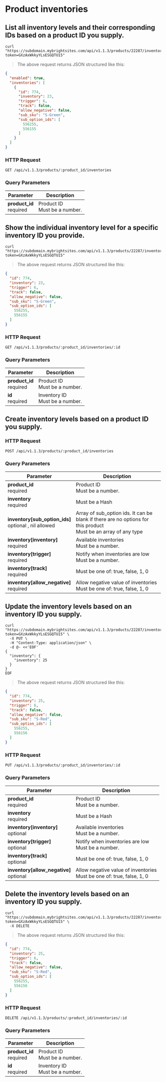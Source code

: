 #  Product inventories

## List all inventory levels and their corresponding IDs based on a product ID you supply.

```shell
curl "https://subdomain.mybrightsites.com/api/v1.1.3/products/22287/inventories?token=GXzAxWkkyYLsESGQTU15"
```

> The above request returns JSON structured like this:

```json
{
  "enabled": true,
  "inventories": [
    {
      "id": 774,
      "inventory": 23,
      "trigger": 6,
      "track": false,
      "allow_negative": false,
      "sub_sku": "S-Green",
      "sub_option_ids": [
        556255,
        556155
      ]
    }
  ]
}
```

### HTTP Request

`GET /api/v1.1.3/products/:product_id/inventories`

### Query Parameters

Parameter | Description
--------- | -----------
<div><strong>product_id </strong></div><div> required </div> | <div>Product ID</div><div> Must be a number. </div>


## Show the individual inventory level for a specific inventory ID you provide.

```shell
curl "https://subdomain.mybrightsites.com/api/v1.1.3/products/22287/inventories/774?token=GXzAxWkkyYLsESGQTU15"
```

> The above request returns JSON structured like this:

```json
{
  "id": 774,
  "inventory": 23,
  "trigger": 6,
  "track": false,
  "allow_negative": false,
  "sub_sku": "S-Green",
  "sub_option_ids": [
    556255,
    556155
  ]
}
```

### HTTP Request

`GET /api/v1.1.3/products/:product_id/inventories/:id`

### Query Parameters

Parameter | Description
--------- | -----------
<div><strong>product_id </strong></div><div> required </div> | <div>Product ID</div><div> Must be a number. </div>
<div><strong>id </strong></div><div> required </div> | <div>Inventory ID</div><div> Must be a number. </div>


## Create inventory levels based on a product ID you supply.

### HTTP Request

`POST /api/v1.1.3/products/:product_id/inventories`

### Query Parameters

Parameter | Description
--------- | -----------
<div><strong>product_id </strong></div><div> required </div> | <div>Product ID</div><div> Must be a number. </div>
<div><strong>inventory </strong></div><div> required </div> | <div> Must be a Hash </div>
<div><strong>inventory[sub_option_ids] </strong></div><div> optional , nil allowed </div> | <div>Array of sub_option ids. It can be blank if there are no options for this product</div><div> Must be an array of any type </div>
<div><strong>inventory[inventory] </strong></div><div> required </div> | <div>Available inventories</div><div> Must be a number. </div>
<div><strong>inventory[trigger] </strong></div><div> required </div> | <div>Notify when inventories are low</div><div> Must be a number. </div>
<div><strong>inventory[track] </strong></div><div> required </div> | <div> Must be one of: true, false, 1, 0 </div>
<div><strong>inventory[allow_negative] </strong></div><div> required </div> | <div>Allow negative value of inventories</div><div> Must be one of: true, false, 1, 0 </div>


## Update the inventory levels based on an inventory ID you supply.

```shell
curl "https://subdomain.mybrightsites.com/api/v1.1.3/products/22287/inventories/774?token=GXzAxWkkyYLsESGQTU15" \
  -X PUT \
  -H "Content-Type: application/json" \
  -d @- <<'EOF'
{
  "inventory": {
    "inventory": 25
  }
}
EOF
```

> The above request returns JSON structured like this:

```json
{
  "id": 774,
  "inventory": 25,
  "trigger": 6,
  "track": false,
  "allow_negative": false,
  "sub_sku": "S-Red",
  "sub_option_ids": [
    556255,
    556156
  ]
}
```

### HTTP Request

`PUT /api/v1.1.3/products/:product_id/inventories/:id`

### Query Parameters

Parameter | Description
--------- | -----------
<div><strong>product_id </strong></div><div> required </div> | <div>Product ID</div><div> Must be a number. </div>
<div><strong>inventory </strong></div><div> required </div> | <div> Must be a Hash </div>
<div><strong>inventory[inventory] </strong></div><div> optional </div> | <div>Available inventories</div><div> Must be a number. </div>
<div><strong>inventory[trigger] </strong></div><div> optional </div> | <div>Notify when inventories are low</div><div> Must be a number. </div>
<div><strong>inventory[track] </strong></div><div> optional </div> | <div> Must be one of: true, false, 1, 0 </div>
<div><strong>inventory[allow_negative] </strong></div><div> optional </div> | <div>Allow negative value of inventories</div><div> Must be one of: true, false, 1, 0 </div>


## Delete the inventory levels based on an inventory ID you supply.

```shell
curl "https://subdomain.mybrightsites.com/api/v1.1.3/products/22287/inventories/774?token=GXzAxWkkyYLsESGQTU15" \
  -X DELETE
```

> The above request returns JSON structured like this:

```json
{
  "id": 774,
  "inventory": 25,
  "trigger": 6,
  "track": false,
  "allow_negative": false,
  "sub_sku": "S-Red",
  "sub_option_ids": [
    556255,
    556156
  ]
}
```

### HTTP Request

`DELETE /api/v1.1.3/products/:product_id/inventories/:id`

### Query Parameters

Parameter | Description
--------- | -----------
<div><strong>product_id </strong></div><div> required </div> | <div>Product ID</div><div> Must be a number. </div>
<div><strong>id </strong></div><div> required </div> | <div>Inventory ID</div><div> Must be a number. </div>


